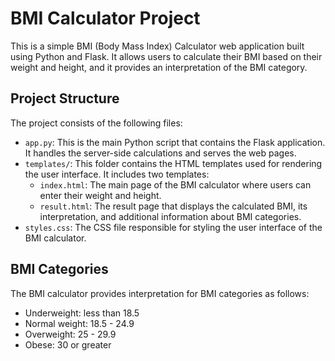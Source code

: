 # BMI Calculator Project

This is a simple BMI (Body Mass Index) Calculator web application built using Python and Flask. It allows users to calculate their BMI based on their weight and height, and it provides an interpretation of the BMI category.

## Project Structure

The project consists of the following files:

- `app.py`: This is the main Python script that contains the Flask application. It handles the server-side calculations and serves the web pages.
- `templates/`: This folder contains the HTML templates used for rendering the user interface. It includes two templates:
  - `index.html`: The main page of the BMI calculator where users can enter their weight and height.
  - `result.html`: The result page that displays the calculated BMI, its interpretation, and additional information about BMI categories.
- `styles.css`: The CSS file responsible for styling the user interface of the BMI calculator.

## BMI Categories

The BMI calculator provides interpretation for BMI categories as follows:

- Underweight: less than 18.5
- Normal weight: 18.5 - 24.9
- Overweight: 25 - 29.9
- Obese: 30 or greater